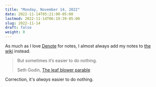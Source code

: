 ```yaml
---
title: "Monday, November 14, 2022"
date: 2022-11-14T05:21:00-05:00
lastmod: 2022-11-14T06:19:39-05:00
slug: 2022-11-14
draft: false
weight: 0
---
```


As much as I love [Denote](https://protesilaos.com/emacs/denote) for notes, I almost always add my notes to [the wiki](https://wiki.baty.net) instead.

> But sometimes it’s easier to do nothing.
>
> Seth Godin, [The leaf blower parable](https://seths.blog/2022/11/the-leaf-blower-parable/)

Correction, it's _always_ easier to do nothing.


[//]: # "Exported with love from a post written in Org mode"
[//]: # "- https://github.com/kaushalmodi/ox-hugo"